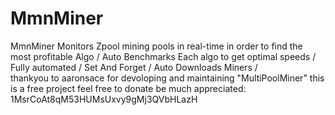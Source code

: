 # MmnMiner
MmnMiner Monitors Zpool mining pools in real-time in order to find the most profitable Algo /
 Auto Benchmarks Each algo to get optimal speeds / 
Fully automated / Set And Forget / 
Auto Downloads Miners /   
thankyou to aaronsace for devoloping and maintaining "MultiPoolMiner"
this is a free project feel free to donate be much appreciated: 1MsrCoAt8qM53HUMsUxvy9gMj3QVbHLazH


